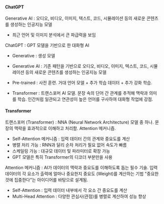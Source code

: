 #### ChatGPT

Generative AI : 오디오, 비디오, 이미지, 텍스트, 코드, 시뮬레이션 등의 새로운 콘텐츠를 생성하는 인공지능 모델
    
- 최근 언어 및 이미지 분석에서 큰 파급력을 보임

ChatGPT : GPT 모델을 기반으로 한 대화형 AI
- Generative : 생성 모델

- Generative AI : 기존 패턴을 기반으로 오디오, 비디오, 이미지, 텍스트, 코드, 시뮬레이션 등의 새로운 콘텐츠를 생성하는 인공지능 모델

- Pre-trained : 사전 훈련. 거대 언어 모델 + 추가 학습 데이터 + 추가 강화 학습.

- Transformer : 트랜스포머 AI 모델. 문장 속의 단어 간 관계를 추적해 맥락과 의미를 학습. 인간처럼 일관되고 연관성이 높은 언어를 구사하여 대화형 작업에 강점.

#### Transformer

트랜스포머 (Transformer) : NNA (Neural Network Architecture) 모델 중 하나. 문장의 맥락을 효과적으로 이해하고 처리함. Attention 메커니즘.

- Self-Attention 메커니즘 : 입력 데이터 간의 관계와 중요도를 계산
- 병렬 처리 가능 : RNN과 달리 순차 처리가 필요 없어 속도가 빠름
- 스케일링 가능 : 대규모 데이터 및 파라미터로 확장 가능
- GPT 모델은 특히 Transformer의 디코더 부분만을 사용

Attention 메커니즘 : AI가 데이터의 맥락과 중요도를 이해하도록 돕는 필수 기술.
입력 데이터의 각 요소가 출력에 얼마나 중요한지 중요도 (Weight)를 계산하는 기법
"중요한 것에 집중한다"는 아이디어를 바탕으로 설계됨.

- Self-Attention : 입력 데이터 내부에서 각 요소 간 중요도를 계산
- Multi-Head Attention : 다양한 관심사(관점)를 병렬로 계산하여 성능 향상

